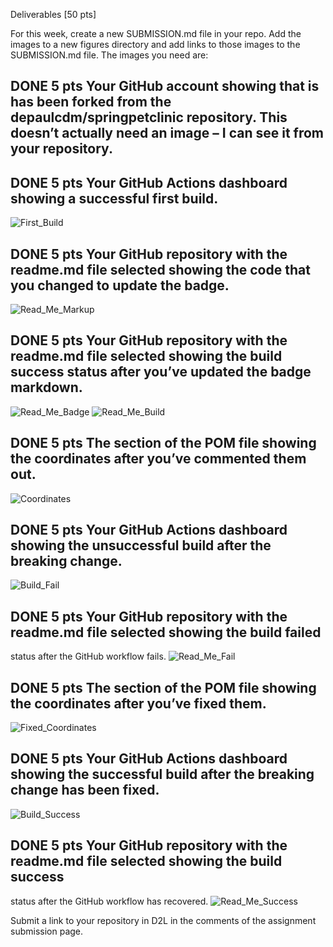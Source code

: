 Deliverables [50 pts]

For this week, create a new SUBMISSION.md file in your repo. Add the images to a new figures
directory and add links to those images to the SUBMISSION.md file. The images you need are:

## DONE 5 pts Your GitHub account showing that is has been forked from the depaulcdm/springpetclinic repository. This doesn’t actually need an image – I can see it from your repository.

## DONE 5 pts Your GitHub Actions dashboard showing a successful first build.
![First_Build](figures/FirstBuild.png) 

## DONE 5 pts Your GitHub repository with the readme.md file selected showing the code that you changed to update the badge.
![Read_Me_Markup](figures/ReadMeMarkup.png) 

## DONE 5 pts Your GitHub repository with the readme.md file selected showing the build success status after you’ve updated the badge markdown.
![Read_Me_Badge](figures/ReadMeBadge.png)
![Read_Me_Build](figures/ReadMeBuild.png) 

## DONE 5 pts The section of the POM file showing the coordinates after you’ve commented them out.
![Coordinates](figures/Coordinates.png)

## DONE 5 pts Your GitHub Actions dashboard showing the unsuccessful build after the breaking change.
![Build_Fail](figures/BuildFail.png)

## DONE 5 pts Your GitHub repository with the readme.md file selected showing the build failed
status after the GitHub workflow fails.
![Read_Me_Fail](figures/ReadMeFail.png)

## DONE 5 pts The section of the POM file showing the coordinates after you’ve fixed them.
![Fixed_Coordinates](figures/FixedCoordinates.png)

## DONE 5 pts Your GitHub Actions dashboard showing the successful build after the breaking change has been fixed.
![Build_Success](figures/BuildSuccess.png)

## DONE 5 pts Your GitHub repository with the readme.md file selected showing the build success
status after the GitHub workflow has recovered.
![Read_Me_Success](figures/ReadMeSuccess.png)

Submit a link to your repository in D2L in the comments of the assignment submission page.